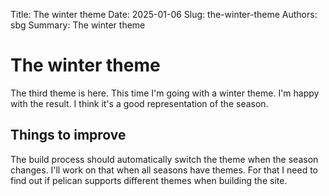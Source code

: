 Title: The winter theme
Date: 2025-01-06
Slug: the-winter-theme
Authors: sbg
Summary: The winter theme

# The winter theme

The third theme is here. This time I'm going with a winter theme. I'm happy with the result. I think it's a good representation of the season.

## Things to improve

The build process should automatically switch the theme when the season changes. I'll work on that when all seasons have themes. For that I need to find out if pelican supports different themes when building the site.